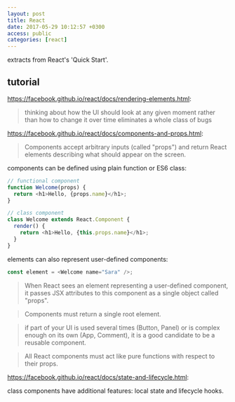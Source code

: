 ```yaml
---
layout: post
title: React
date: 2017-05-29 10:12:57 +0300
access: public
categories: [react]
---
```


extracts from React's 'Quick Start'.

<!-- more -->

## tutorial

<https://facebook.github.io/react/docs/rendering-elements.html>:

> thinking about how the UI should look at any given moment rather
> than how to change it over time eliminates a whole class of bugs

<https://facebook.github.io/react/docs/components-and-props.html>:

> Components accept arbitrary inputs (called "props") and return
> React elements describing what should appear on the screen.

components can be defined using plain function or ES6 class:

```javascript
// functional component
function Welcome(props) {
  return <h1>Hello, {props.name}</h1>;
}

// class component
class Welcome extends React.Component {
  render() {
    return <h1>Hello, {this.props.name}</h1>;
  }
}
```

elements can also represent user-defined components:

```javascript
const element = <Welcome name="Sara" />;
```

> When React sees an element representing a user-defined component,
> it passes JSX attributes to this component as a single object called "props".

> Components must return a single root element.

> if part of your UI is used several times (Button, Panel) or is complex enough
> on its own (App, Comment), it is a good candidate to be a reusable component.

> All React components must act like pure functions with respect to their props.

<https://facebook.github.io/react/docs/state-and-lifecycle.html>:

class components have additional features: local state and lifecycle hooks.

